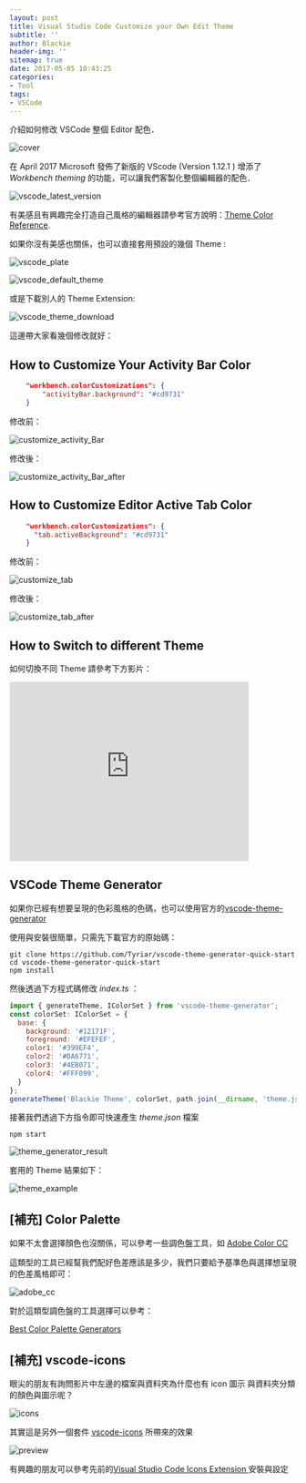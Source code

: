 ```yaml
---
layout: post
title: Visual Studio Code Customize your Own Edit Theme
subtitle: ''
author: Blackie
header-img: ''
sitemap: true
date: 2017-05-05 10:43:25
categories:
- Tool
tags:
- VSCode
---
```


介紹如何修改 VSCode 整個 Editor 配色．

<!-- More -->

![cover](cover.png)

在 April 2017 Microsoft 發佈了新版的 VScode (Version 1.12.1 ) 增添了 *Workbench theming* 的功能，可以讓我們客製化整個編輯器的配色．

![vscode_latest_version](vscode_latest_version.png)

有美感且有興趣完全打造自己風格的編輯器請參考官方說明：[Theme Color Reference](https://code.visualstudio.com/docs/getstarted/theme-color-reference).

如果你沒有美感也關係，也可以直接套用預設的幾個 Theme :

![vscode_plate](vscode_plate.png)

![vscode_default_theme](vscode_default_theme.png)

或是下載別人的 Theme Extension:

![vscode_theme_download](vscode_theme_download.png)

這邊帶大家看幾個修改就好：

## How to Customize Your Activity Bar Color ##

```json
    "workbench.colorCustomizations": {
        "activityBar.background": "#cd9731"
    }
```

修改前：

![customize_activity_Bar](customize_activity_Bar.png)

修改後：

![customize_activity_Bar_after](customize_activity_Bar_after.png)

## How to Customize Editor Active Tab Color ##

```json
    "workbench.colorCustomizations": {
      "tab.activeBackground": "#cd9731"
    }
```

修改前：

![customize_tab](customize_tab.png)

修改後：

![customize_tab_after](customize_tab_after.png)

## How to Switch to different Theme ##

如何切換不同 Theme 請參考下方影片：

<iframe width="420" height="315" src="https://www.youtube.com/embed/0L47rFf8JhU?ecver=2" frameborder="0" allowfullscreen></iframe>

## VSCode Theme Generator ##

如果你已經有想要呈現的色彩風格的色碼，也可以使用官方的[vscode-theme-generator](https://github.com/Tyriar/vscode-theme-generator)

使用與安裝很簡單，只需先下載官方的原始碼：

    git clone https://github.com/Tyriar/vscode-theme-generator-quick-start
    cd vscode-theme-generator-quick-start
    npm install

然後透過下方程式碼修改 *index.ts* ：

```js
import { generateTheme, IColorSet } from 'vscode-theme-generator';
const colorSet: IColorSet = {
  base: {
    background: '#12171F',
    foreground: '#EFEFEF',
    color1: '#399EF4',
    color2: '#DA6771',
    color3: '#4EB071',
    color4: '#FFF099',
  }
};
generateTheme('Blackie Theme', colorSet, path.join(__dirname, 'theme.json'));
```

接著我們透過下方指令即可快速產生 *theme.json* 檔案

    npm start

![theme_generator_result](theme_generator_result.png)

套用的 Theme 結果如下：

![theme_example](theme_example.png)

## [補充] Color Palette ##

如果不太會選擇顏色也沒關係，可以參考一些調色盤工具，如 [Adobe Color CC](https://color.adobe.com/)

這類型的工具已經幫我們配好色差應該是多少，我們只要給予基準色與選擇想呈現的色差風格即可：

![adobe_cc](adobe_cc.png)

對於這類型調色盤的工具選擇可以參考：

[Best Color Palette Generators](http://htmlcolorcodes.com/resources/best-color-palette-generators/)

## [補充] vscode-icons ##

眼尖的朋友有詢問影片中左邊的檔案與資料夾為什麼也有 icon 圖示 與資料夾分類的顏色與圖示呢？

![icons](icons.png)

其實這是另外一個套件 [vscode-icons](https://marketplace.visualstudio.com/items?itemName=robertohuertasm.vscode-icons) 所帶來的效果

![preview](preview.gif)

有興趣的朋友可以參考先前的[Visual Studio Code Icons Extension
](https://blackie1019.github.io/2017/04/04/Visual-Studio-Code-Icons-Extension/)安裝與設定